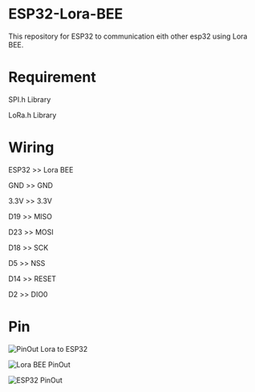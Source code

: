 # ESP32-Lora-BEE
This repository for ESP32 to communication eith other esp32 using Lora BEE.

# Requirement
SPI.h Library

LoRa.h Library

# Wiring
ESP32 >>  Lora BEE

GND   >> GND

3.3V  >> 3.3V

D19   >> MISO

D23   >> MOSI

D18   >> SCK

D5    >> NSS

D14   >> RESET

D2    >> DIO0

# Pin
![PinOut Lora to ESP32](https://user-images.githubusercontent.com/30497994/156337569-c3bfd28e-2b4b-46dd-bcae-d69b2af86d40.png)

![Lora BEE PinOut](https://user-images.githubusercontent.com/30497994/156337859-f5a785ef-21fe-4c4e-946e-acfcead0d666.png)


![ESP32 PinOut](https://user-images.githubusercontent.com/30497994/156337818-c08e9dcd-0e1b-4df1-af47-d2f6289b1eb7.png)

